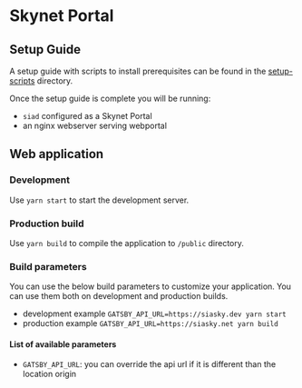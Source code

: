 # Skynet Portal

## Setup Guide

A setup guide with scripts to install prerequisites can be found in the [setup-scripts](./setup-scripts) directory.

Once the setup guide is complete you will be running:

- `siad` configured as a Skynet Portal
- an nginx webserver serving webportal

## Web application

### Development

Use `yarn start` to start the development server.

### Production build

Use `yarn build` to compile the application to `/public` directory.

### Build parameters

You can use the below build parameters to customize your application. You can use them both on development and production builds.

- development example `GATSBY_API_URL=https://siasky.dev yarn start`
- production example `GATSBY_API_URL=https://siasky.net yarn build`

#### List of available parameters

- `GATSBY_API_URL`: you can override the api url if it is different than the location origin
